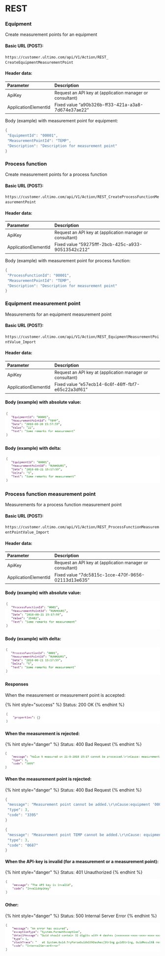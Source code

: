 # REST

### Equipment

Create measurement points for an equipment

#### Basic URL \(POST\):

`https://customer.ultimo.com/api/V1/Action/REST_ CreateEquipmentMeasurementPoint`

#### Header data:

| Parameter | Description |
| :--- | :--- |
| ApiKey | Request an API key at \(application manager or consultant\) |
| ApplicationElementId | Fixed value “a90b326b-ff33-421a-a3a8-7d674e37ae22” |

Body \(example\) with measurement point for equipment:

```csharp
{
 "EquipmentId": "00001",
 "MeasurementPointId": "TEMP",
 "Description": "Description for measurement point"
}
```

### Process function

Create measurement points for a process function

#### Basic URL \(POST\):

`https://customer.ultimo.com/api/V1/Action/REST_CreateProcessFunctionMeasurementPoint`

#### Header data:

| Parameter | Description |
| :--- | :--- |
| ApiKey | Request an API key at \(application manager or consultant\) |
| ApplicationElementId | Fixed value “59275fff-2bcb-425c-a933-90513542c212” |

Body \(example\) with measurement point for process function:

```csharp
{
 "ProcessFunctionId": "00001",
 "MeasurementPointId": "TEMP",
 "Description": "Description for measurement point"
}
```

### Equipment measurement point

Measurements for an equipment measurement point

#### Basic URL \(POST\):

`https://customer.ultimo.com/api/V1/Action/REST_EquipmentMeasurementPointValue_Import`

#### Header data:

| Parameter | Description |
| :--- | :--- |
| ApiKey | Request an API key at \(application manager or consultant\) |
| ApplicationElementId | Fixed value “e57ecb14-6c6f-46ff-fbf7-e65c22a3df61” |

#### Body \(example\) with absolute value:

![](../../.gitbook/assets/4%20%282%29.png)

#### Body \(example\) with delta:

![](../../.gitbook/assets/5%20%282%29.png)

### Process function measurement point

Measurements for a process function measurement point

#### Basic URL \(POST\):

`https://customer.ultimo.com/api/V1/Action/REST_ProcessFunctionMeasurementPointValue_Import`

#### Header data:

| Parameter | Description |
| :--- | :--- |
| ApiKey | Request an API key at \(application manager or consultant\) |
| ApplicationElementId | Fixed value “7dc5815c-1cce-470f-9656-02113d13e635” |

#### Body \(example\) with absolute value:

![](../../.gitbook/assets/6%20%281%29.png)

#### Body \(example\) with delta:

![](../../.gitbook/assets/7%20%281%29.png)

#### Responses

When the measurement or measurement point is accepted:

{% hint style="success" %}
Status: 200 OK
{% endhint %}

![](../../.gitbook/assets/8%20%281%29.png)

#### When the measurement is rejected:

{% hint style="danger" %}
Status: 400 Bad Request
{% endhint %}

![](../../.gitbook/assets/9%20%281%29.png)

#### When the measurement point is rejected:

{% hint style="danger" %}
Status: 400 Bad Request
{% endhint %}

```csharp
{
 "message": "Measurement point cannot be added.\r\nCause:equipment '000011222' was not found.",
 "type": 3,
 "code": "3395"
}
```

```csharp
{
 "message": "Measurement point TEMP cannot be added.\r\nCause: equipment 00001 has already been linked to the selected measurement point.",
 "type": 3,
 "code": "0687"
}
```

#### When the API-key is invalid \(for a measurement or a measurement point\):

{% hint style="danger" %}
Status: 401 Unauthorized
{% endhint %}

![](../../.gitbook/assets/10%20%281%29.png)

#### Other:

{% hint style="danger" %}
Status: 500 Internal Server Error
{% endhint %}

![](../../.gitbook/assets/11%20%281%29.png)

### 

